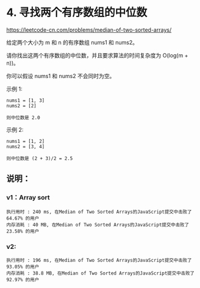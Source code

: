 # 4. 寻找两个有序数组的中位数

https://leetcode-cn.com/problems/median-of-two-sorted-arrays/

给定两个大小为 m 和 n 的有序数组 nums1 和 nums2。

请你找出这两个有序数组的中位数，并且要求算法的时间复杂度为 O(log(m + n))。

你可以假设 nums1 和 nums2 不会同时为空。

示例 1:

```
nums1 = [1, 3]
nums2 = [2]

则中位数是 2.0
```

示例 2:

```
nums1 = [1, 2]
nums2 = [3, 4]

则中位数是 (2 + 3)/2 = 2.5
```

## 说明：

### v1：Array sort

```
执行用时 : 240 ms, 在Median of Two Sorted Arrays的JavaScript提交中击败了64.67% 的用户
内存消耗 : 40 MB, 在Median of Two Sorted Arrays的JavaScript提交中击败了23.58% 的用户
```

### v2:

```
执行用时 : 196 ms, 在Median of Two Sorted Arrays的JavaScript提交中击败了93.05% 的用户
内存消耗 : 38.8 MB, 在Median of Two Sorted Arrays的JavaScript提交中击败了92.97% 的用户
```
